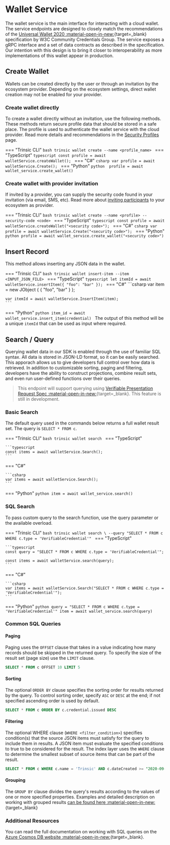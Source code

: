 # Wallet Service

The wallet service is the main interface for interacting with a cloud wallet. The service endpoints are designed to closely match the recommendations of the [Universal Wallet 2020 :material-open-in-new:](https://w3c-ccg.github.io/universal-wallet-interop-spec/){target=_blank} specification by W3C Community Credentials Group. The service exposes a gRPC interface and a set of data contracts as described in the specification. Our intention with this design is to bring it closer to interoperability as more implementations of this wallet appear in production.


## Create Wallet

Wallets can be created directly by the user or through an invitation by the ecosystem provider. Depending on the ecosystem settings, direct wallet creation may not be enabled for your provider.

### Create wallet directly

To create a wallet directly without an invitation, use the following methods. These methods return secure profile data that should be stored in a safe place. The profile is used to authenticate the wallet service with the cloud provider. Read more details and recommendations in the [Security Profiles](/reference/#authorization) page.

=== "Trinsic CLI"
    ```bash
    trinsic wallet create --name <profile_name>
    ```
=== "TypeScript"
    ```typescript
    const profile = await walletService.createWallet();
    ```
=== "C#"
    ```csharp
    var profile = await walletService.Create();
    ```
=== "Python"
    ```python 
    profile = await wallet_service.create_wallet()
    ```

### Create wallet with provider invitation

If invited by a provider, you can supply the security code found in your invitation (via email, SMS, etc). Read more about [inviting participants](/reference/services/provider-service/#invite-participants) to your ecosystem as provider.

=== "Trinsic CLI"
    ```bash
    trinsic wallet create --name <profile> --security-code <code>
    ```
=== "TypeScript"
    ```typescript
    const profile = await walletService.createWallet("<security code>");
    ```
=== "C#"
    ```csharp
    var profile = await walletService.Create("<security code>");
    ```
=== "Python"
    ```python
    profile = await wallet_service.create_wallet("<security code>")
    ```

## Insert Record

This method allows inserting any JSON data in the wallet.

=== "Trinsic CLI"
    ```bash
    trinsic wallet insert-item --item <INPUT_JSON_FILE>
    ```
=== "TypeScript"
    ```typescript
    let itemId = await walletService.insertItem({
        "foo": "bar"
    });
    ```
=== "C#"
    ```csharp
    var item = new JObject
    {
        { "foo", "bar" }
    };

    var itemId = await walletService.InsertItem(item);
    ```
=== "Python"
    ```python
    item_id = await wallet_service.insert_item(credential)
    ```
The output of this method will be a unique `itemId` that can be used as input where required.

## Search / Query

Querying wallet data in our SDK is enabled through the use of familiar SQL syntax. All data is stored in JSON-LD format, so it can be easily searched.
This apporach allows us to give developers full control over how data is retrieved. In addition to customizable sorting, paging and filtering, developers have the ability to construct projections, combine result sets, and even run user-defined functions over their queries.

> This endpoint will support querying using [Verifiable Presentation Request Spec :material-open-in-new:](https://w3c-ccg.github.io/vp-request-spec/){target=_blank}. This feature is still in development.

### Basic Search

The default query used in the commands below returns a full wallet result set. The query is `SELECT * FROM c`.

=== "Trinsic CLI"
    ```bash
    trinsic wallet search
    ```
=== "TypeScript"

    ```typescript
    const items = await walletService.Search();
    ```

=== "C#"

    ```csharp
    var items = await walletService.Search();
    ```

=== "Python"
    ```python
    item = await wallet_service.search()
    ```

### SQL Search

To pass custom query to the search function, use the query parameter or the available overload.

=== "Trinsic CLI"
    ```bash
    trinsic wallet search \
        --query "SELECT * FROM c WHERE c.type = 'VerifiableCredential'"
    ```
=== "TypeScript"

    ```typescript
    const query = "SELECT * FROM c WHERE c.type = 'VerifiableCredential'";

    const items = await walletService.search(query);
    ```

=== "C#"

    ```csharp
    var items = await walletService.Search("SELECT * FROM c WHERE c.type = 'VerifiableCredential'");
    ```

=== "Python"
    ```python
    query = "SELECT * FROM c WHERE c.type = 'VerifiableCredential'"
    item = await wallet_service.search(query)
    ```


### Common SQL Queries

#### Paging

Paging uses the `OFFSET` clause that takes in a value indicating how many records should be skipped in the returned query. To specify the size of the result set (page size) use the `LIMIT` clause.

```sql
SELECT * FROM c OFFSET 10 LIMIT 5
```

#### Sorting

The optional `ORDER BY` clause specifies the sorting order for results returned by the query. To control sorting order, specify `ASC` or `DESC` at the end; if not specified ascending order is used by default.

```sql
SELECT * FROM c ORDER BY c.credential.issued DESC
```

#### Filtering

The optional WHERE clause (`WHERE <filter_condition>`) specifies condition(s) that the source JSON items must satisfy for the query to include them in results. A JSON item must evaluate the specified conditions to true to be considered for the result. The index layer uses the `WHERE` clause to determine the smallest subset of source items that can be part of the result.

```sql
SELECT * FROM c WHERE c.name = 'Trinsic' AND c.dateCreated >= "2020-09-30T23:14:25.7251173Z"
```

#### Grouping

The `GROUP BY` clause divides the query's results according to the values of one or more specified properties.
Examples and detailed description on working with grouped results [can be found here :material-open-in-new:](https://docs.microsoft.com/en-us/azure/cosmos-db/sql-query-group-by){target=_blank}

### Additional Resources

You can read the full documentation on working with SQL queries on the [Azure Cosmos DB website :material-open-in-new:](https://docs.microsoft.com/en-us/azure/cosmos-db/sql-query-getting-started){target=_blank}.

